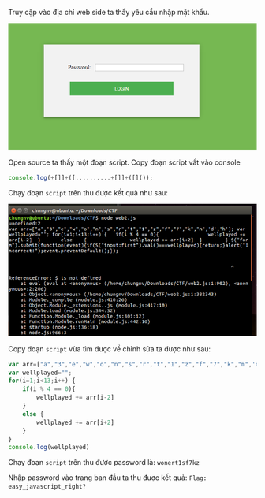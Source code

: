 Truy cập vào địa chỉ web side ta thấy yêu cầu nhập mật khẩu.

![](web2-1.png)

Open source ta thấy một đoạn script. Copy đoạn script vất vào console

```js
console.log(+[]]+([..........+[]]+([]());
```
Chạy đoạn `script` trên thu được kết quả như sau:

![](web2-2.png)

Copy đoạn `script` vừa tìm được về chỉnh sửa ta được như sau:
```js
var arr=["a","3","e","w","o","n","s","r","t","1","z","f","7","k","m",'d','h']; 
var wellplayed=""; 
for(i=1;i<13;i++) {
 	if(i % 4 == 0){
  		wellplayed += arr[i-2]
   	}
   	else {
   		wellplayed += arr[i+2]
   	}
}
console.log(wellplayed)
```
Chạy đoạn `script` trên thu được password là: `wonert1sf7kz`

Nhập password vào trang ban đầu ta thu được kết quả: `Flag: easy_javascript_right?`
